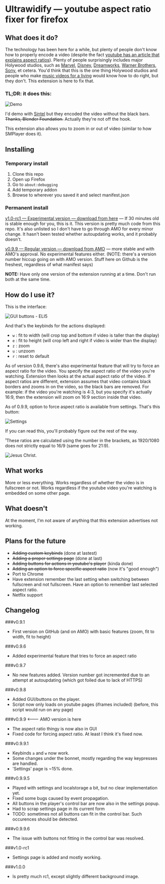 # Ultrawidify — youtube aspect ratio fixer for firefox

## What does it do?

The technology has been here for a while, but plenty of people don't know how to properly encode a video (despite the fact [youtube has an article that explains aspect ratios](https://support.google.com/youtube/answer/6375112)). Plenty of people surprisingly includes major Holywood studios, such as [Marvel](https://www.youtube.com/watch?v=Ke1Y3P9D0Bc), [Disney](https://www.youtube.com/watch?v=yCOPJi0Urq4), [Dreamworks](https://www.youtube.com/watch?v=oKiYuIsPxYk), [Warner Brothers](https://www.youtube.com/watch?v=VYZ3U1inHA4), [Sony](https://www.youtube.com/watch?v=7BWWWQzTpNU), et cetera. You'd think that this is the one thing Holywood studios and people who make [music videos for a living](https://www.youtube.com/watch?v=c6Mx2mxpaCY) would know how to do right, but they don't. This extension is here to fix that.

### TL;DR: it does this:

![Demo](img-demo/example-httyd2.png "Should these black bars be here? No [...] But an ultrawide user never forgets.")

I'd demo with [Sintel](https://www.youtube.com/watch?v=eRsGyueVLvQ) but they encoded the video without the black bars. ~~Thanks, Blender Foundation.~~ Actually they're not off the hook.

This extension also allows you to zoom in or out of video (similar to how SMPlayer does it).

## Installing

### Temporary install

1. Clone this repo
2. Open up Firefox
3. Go to `about:debugging`
4. Add temporary addon
5. Browse to wherever you saved it and select manifest.json

### Permanent install

[v1.0-rc1 — Experimental version — download from here](http://tamius.net/ultrawidify) — If 30 minutes old is stable enough for you, this is it. This version is pretty much code from this repo. It's also unlisted so I don't have to go through AMO for every minor change. It hasn't been tested whether autoupdating works, and it probably doesn't.

[v0.9.9 — Regular version — download from AMO](https://addons.mozilla.org/en/firefox/addon/ultrawidify/) — more stable and with AMO's approval. No experimental features either. (NOTE: there's a version number hiccup going on with AMO version. Stuff here on Github is the freshest, regardless of what manifest says)

**NOTE:** Have only one version of the extension running at a time. Don't run both at the same time.

## How do I use it?

This is the interface:

![GUI buttons - ELI5](img-demo/interface-explained.jpg "If you know me and came looking for the obligatory »it's a wyvern, not a dragon« comment ... well, you just found it.")

And that's the keybinds for the actions displayed:

* `w` : fit to width (will crop top and bottom if video is taller than the display)
* `e` : fit to height (will crop left and right if video is wider than the display)
* `z` : zoom
* `u` : unzoom
* `r` : reset to default

As of version 0.9.6, there's also experimental feature that will try to force an aspect ratio for the video. You specify the aspect ratio of the video you're watching. Extension then looks at the actual aspect ratio of the video. If aspect ratios are different, extension assumes that video contains black borders and zooms in on the video, so the black bars are removed. For example: if the video you're watching is 4:3, but you specify it's actually 16:9, then the extension will zoom on 16:9 section inside that video. 

As of 0.9.9, option to force aspect ratio is available from settings. That's this button:

![Settings](img-demo/interface-settings.jpg "If I ever found out that the video I'm in is 21:9, but encoded as 16:9 + black bars, I'd probably consider killing myself as well.")

If you can read this, you'll probably figure out the rest of the way.

¹These ratios are calculated using the number in the brackets, as 1920/1080 does not strictly equal to 16/9 (same goes for 21:9).

![Jesus Christ.](img-demo/example-jasonbourne.png "This is indeed worse than Snowden.")

## What works

More or less everything. Works regardless of whether the video is in fullscreen or not. Works regardless if the youtube video you're watching is embedded on some other page.

## What doesn't

At the moment, I'm not aware of anything that this extension advertises not working.

## Plans for the future

* ~~Adding custom keybinds~~ (done at lastest)
* ~~Adding a proper settings page~~ (done at last)
* ~~Adding buttons for actions in youtube's player~~ (kinda done)
* ~~Adding an option to force specific aspect ratio~~ (now it's "good enough")
* Port to Chrome
* Have extension remember the last setting when switching between fullscreen and not fullscreen. Have an option to remember last selected aspect ratio.
* Netflix support


## Changelog

###v0.9.1

* First version on GitHub (and on AMO) with basic features (zoom, fit to width, fit to height)

###v0.9.6

* Added experimental feature that tries to force an aspect ratio

###v0.9.7

* No new features added. Version number got incremented due to an attempt at autoupdating (which got foiled due to lack of HTTPS)

###v0.9.8

* Added GUI/buttons on the player.
* Script now only loads on youtube pages (iframes included) (before, this script would run on any page)

###v0.9.9         <--- AMO version is here

* The aspect ratio thingy is now also in GUI
* Fixed code for forcing aspect ratio. At least I think it's fixed now.

###v0.9.9.1

* Keybinds `a` and `w` now work. 
* Some changes under the bonnet, mostly regarding the way keypresses are handled.
* 'Settings' page is ~15% done.

###v0.9.9.5

* Played with settings and localstorage a bit, but no clear implementation yet.
* Fixed some bugs caused by event propagation.
* All buttons in the player's control bar are now also in the settings popup.
* Had to scrap settings page in its current form
* TODO: sometimes not all buttons can fit in the control bar. Such occurences should be detected.

###v0.9.9.6

* The issue with buttons not fitting in the control bar was resolved.

###v1.0-rc1

* Settings page is added and mostly working. 

###v1.0.0 

* Is pretty much rc1, except slightly different background image.
